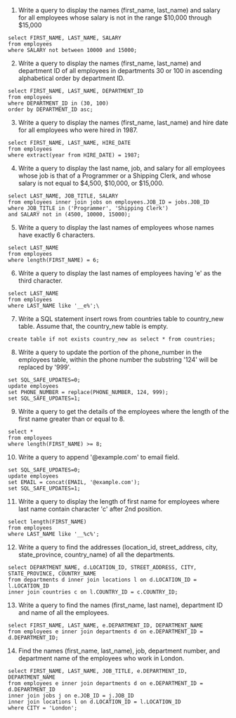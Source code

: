 1. Write a query to display the names (first_name, last_name) and salary for all employees whose salary is not in the range $10,000 through $15,000

```
select FIRST_NAME, LAST_NAME, SALARY
from employees
where SALARY not between 10000 and 15000;
```

2. Write a query to display the names (first_name, last_name) and department ID of all employees in departments 30 or 100 in ascending alphabetical order by department ID. 

```
select FIRST_NAME, LAST_NAME, DEPARTMENT_ID
from employees
where DEPARTMENT_ID in (30, 100)
order by DEPARTMENT_ID asc;
```

3. Write a query to display the names (first_name, last_name) and hire date for all employees who were hired in 1987. 

```
select FIRST_NAME, LAST_NAME, HIRE_DATE
from employees
where extract(year from HIRE_DATE) = 1987;
```

4. Write a query to display the last name, job, and salary for all employees whose job is that of a Programmer or a Shipping Clerk, and whose salary is not equal to $4,500, $10,000, or $15,000. 

```
select LAST_NAME, JOB_TITLE, SALARY
from employees inner join jobs on employees.JOB_ID = jobs.JOB_ID
where JOB_TITLE in ('Programmer', 'Shipping Clerk')
and SALARY not in (4500, 10000, 15000);
```

5. Write a query to display the last names of employees whose names have exactly 6 characters. 

```
select LAST_NAME
from employees
where length(FIRST_NAME) = 6;
```

6. Write a query to display the last names of employees having 'e' as the third character.

```
select LAST_NAME
from employees
where LAST_NAME like '__e%';\
```

7. Write a SQL statement insert rows from countries table to country_new table. Assume that, the country_new table is empty.

```
create table if not exists country_new as select * from countries;
```

8. Write a query to update the portion of the phone_number in the employees table, within the phone number the substring '124' will be replaced by '999'.

```
set SQL_SAFE_UPDATES=0;
update employees
set PHONE_NUMBER = replace(PHONE_NUMBER, 124, 999);
set SQL_SAFE_UPDATES=1;
```

9. Write a query to get the details of the employees where the length of the first name greater than or equal to 8. 

```
select *
from employees
where length(FIRST_NAME) >= 8;
```

10. Write a query to append '@example.com' to email field.

```
set SQL_SAFE_UPDATES=0;
update employees
set EMAIL = concat(EMAIL, '@example.com');
set SQL_SAFE_UPDATES=1;
```

11. Write a query to display the length of first name for employees where last name contain character 'c' after 2nd position.

```
select length(FIRST_NAME)
from employees
where LAST_NAME like '__%c%';
```

12. Write a query to find the addresses (location_id, street_address, city, state_province, country_name) of all the departments. 

```
select DEPARTMENT_NAME, d.LOCATION_ID, STREET_ADDRESS, CITY, STATE_PROVINCE, COUNTRY_NAME
from departments d inner join locations l on d.LOCATION_ID = l.LOCATION_ID
inner join countries c on l.COUNTRY_ID = c.COUNTRY_ID;
```

13. Write a query to find the names (first_name, last name), department ID and name of all the employees. 

```
select FIRST_NAME, LAST_NAME, e.DEPARTMENT_ID, DEPARTMENT_NAME
from employees e inner join departments d on e.DEPARTMENT_ID = d.DEPARTMENT_ID;
```

14. Find the names (first_name, last_name), job, department number, and department name of the employees who work in London.

```
select FIRST_NAME, LAST_NAME, JOB_TITLE, e.DEPARTMENT_ID, DEPARTMENT_NAME
from employees e inner join departments d on e.DEPARTMENT_ID = d.DEPARTMENT_ID
inner join jobs j on e.JOB_ID = j.JOB_ID
inner join locations l on d.LOCATION_ID = l.LOCATION_ID
where CITY = 'London';
```